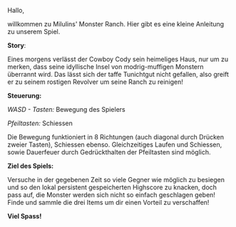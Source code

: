 Hallo,

willkommen zu Milulins' Monster Ranch. Hier gibt es eine kleine Anleitung zu unserem Spiel.

**Story**:

Eines morgens verlässt der Cowboy Cody sein heimeliges Haus, nur um zu merken, dass seine idyllische Insel von modrig-muffigen Monstern überrannt wird. Das lässt sich der taffe Tunichtgut nicht gefallen, also greift er zu seinem rostigen Revolver um seine Ranch zu reinigen!

**Steuerung:**

*WASD - Tasten:* Bewegung des Spielers

*Pfeiltasten:* Schiessen

Die Bewegung funktioniert in 8 Richtungen  (auch diagonal durch Drücken zweier Tasten), Schiessen ebenso. Gleichzeitiges Laufen und Schiessen, sowie Dauerfeuer durch Gedrückthalten der Pfeiltasten sind möglich.

**Ziel des Spiels:**

Versuche in der gegebenen Zeit so viele Gegner wie möglich zu besiegen und so den lokal persistent gespeicherten Highscore zu knacken, doch pass auf, die Monster werden sich nicht so einfach geschlagen geben! Finde und sammle die drei Items um dir einen Vorteil zu verschaffen!



**Viel Spass!**

